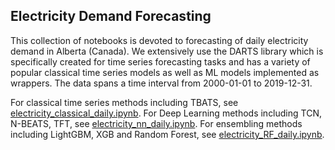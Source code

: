 ## Electricity Demand Forecasting

This collection of notebooks is devoted to forecasting of daily electricity demand in Alberta (Canada). We extensively use the DARTS library which is specifically created for time series forecasting tasks and has a variety of popular classical time series models as well as ML models implemented as wrappers. The data spans a time interval from 2000-01-01 to 2019-12-31.

For classical time series methods including TBATS, see [electricity_classical_daily.ipynb](electricity_classical_daily.ipynb).
For Deep Learning methods including TCN, N-BEATS, TFT, see [electricity_nn_daily.ipynb](electricity_nn_daily.ipynb).
For ensembling methods including LightGBM, XGB and Random Forest, see [electricity_RF_daily.ipynb](electricity_RF_daily.ipynb).
